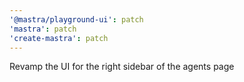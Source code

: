 ```yaml
---
'@mastra/playground-ui': patch
'mastra': patch
'create-mastra': patch
---
```


Revamp the UI for the right sidebar of the agents page
